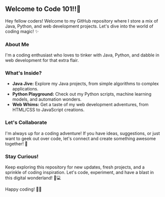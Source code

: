 ## Welcome to Code 101!!🌟
Hey fellow coders! Welcome to my GitHub repository where I store a mix of Java, Python, and web development projects. Let's dive into the world of coding magic! ✨

### About Me
I'm a coding enthusiast who loves to tinker with Java, Python, and dabble in web development for that extra flair.

### What's Inside?
- **Java Jive:** Explore my Java projects, from simple algorithms to complex applications.
- **Python Playground:** Check out my Python scripts, machine learning models, and automation wonders.
- **Web Whims:** Get a taste of my web development adventures, from HTML/CSS to JavaScript creations.

### Let's Collaborate
I'm always up for a coding adventure! If you have ideas, suggestions, or just want to geek out over code, let's connect and create something awesome together! 🚀

### Stay Curious!
Keep exploring this repository for new updates, fresh projects, and a sprinkle of coding inspiration. Let's code, experiment, and have a blast in this digital wonderland! 🎨💻

Happy coding! 👩‍💻
